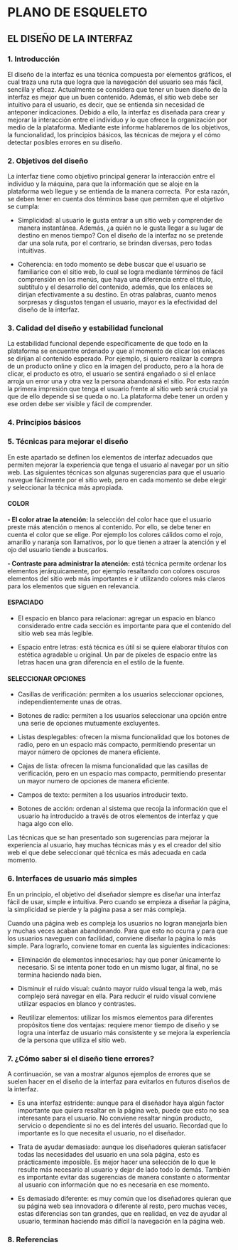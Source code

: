 # PLANO DE ESQUELETO

## EL DISEÑO DE LA INTERFAZ

### 1. Introducción 
El diseño de la interfaz es una técnica compuesta por elementos gráficos, el cual traza una ruta que logra que la navegación del usuario sea más fácil, sencilla y eficaz. Actualmente se considera que tener un buen diseño de la interfaz es mejor que un buen contenido. Además, el sitio web debe ser intuitivo para el usuario, es decir, que se entienda sin necesidad de anteponer indicaciones. Debido a ello, la interfaz es diseñada para crear y mejorar la interacción entre el individuo y lo que ofrece la organización por medio de la plataforma. Mediante este informe hablaremos de los objetivos, la funcionalidad, los principios básicos, las técnicas de mejora y el cómo detectar posibles errores en su diseño.

### 2. Objetivos del diseño 
La interfaz tiene como objetivo principal generar la interacción entre el individuo y la máquina, para que la información que se aloje en la plataforma web llegue y se entienda de la manera correcta.  Por esta razón, se deben tener en cuenta dos términos base que permiten que el objetivo se cumpla:

- Simplicidad: al usuario le gusta entrar a un sitio web y comprender de manera instantánea. Además, ¿a quién no le gusta llegar a su lugar de destino en menos tiempo? Con el diseño de la interfaz no se pretende dar una sola ruta, por el contrario, se brindan diversas, pero todas intuitivas.
    
- Coherencia: en todo momento se debe buscar que el usuario se familiarice con el sitio web, lo cual se logra mediante términos de fácil comprensión en los menús, que haya una diferencia entre el título, subtítulo y el desarrollo del contenido, además, que los enlaces se dirijan efectivamente a su destino. En otras palabras, cuanto menos sorpresas y disgustos tengan el usuario, mayor es la efectividad del diseño de la interfaz.
    
### 3. Calidad del diseño y estabilidad funcional 
La estabilidad funcional depende específicamente de que todo en la plataforma se encuentre ordenado y que al momento de clicar los enlaces se dirijan al contenido esperado. Por ejemplo, si quiero realizar la compra de un producto online y clico en la imagen del producto, pero a la hora de clicar, el producto es otro, el usuario se sentirá engañado o si el enlace arroja un error una y otra vez la persona abandonará el sitio. Por esta razón la primera impresión que tenga el usuario frente al sitio web será crucial ya que de ello depende si se queda o no. La plataforma debe tener un orden y ese orden debe ser visible y fácil de comprender.

### 4. Principios básicos 


### 5. Técnicas para mejorar el diseño 

En este apartado se definen los elementos de interfaz adecuados que permiten mejorar la experiencia que tenga el usuario al navegar por un sitio web. Las siguientes técnicas son algunas sugerencias para que el usuario navegue fácilmente por el sitio web, pero en cada momento se debe elegir y seleccionar la técnica más apropiada. 

#### COLOR
**- El color atrae la atención:** la selección del color hace que el usuario preste más atención o menos al contenido. Por ello, se debe tener en cuenta el color que se elige. Por ejemplo los colores cálidos como el rojo, amarillo y naranja son llamativos, por lo que tienen a atraer la atención y el ojo del usuario tiende a buscarlos. 

**- Contraste para administrar la atención:** está técnica permite ordenar los elementos jerárquicamente, por ejemplo resaltando con colores oscuros elementos del sitio web más importantes e ir utilizando colores más claros para los elementos que siguen en relevancia.

#### ESPACIADO
* El espacio en blanco para relacionar: agregar un espacio en blanco considerado entre cada sección es importante para que el contenido del sitio web sea más legible. 

* Espacio entre letras: está técnica es útil si se quiere elaborar títulos con estética agradable u original. Un par de píxeles de espacio entre las letras hacen una gran diferencia en el estilo de la fuente. 

#### SELECCIONAR OPCIONES
* Casillas de verificación: permiten a los usuarios seleccionar opciones, independientemente unas de otras.

* Botones de radio: permiten a los usuarios seleccionar una opción entre una serie de opciones mutuamente excluyentes.

* Listas desplegables: ofrecen la misma funcionalidad que los botones de radio, pero en un espacio más compacto, permitiendo presentar un mayor número de opciones de manera eficiente.

* Cajas de lista: ofrecen la misma funcionalidad que las casillas de verificación, pero en un espacio mas compacto, permitiendo presentar un mayor numero de opciones de manera eficiente. 

* Campos de texto: permiten a los usuarios introducir texto.

* Botones de acción: ordenan al sistema que recoja la información que el usuario ha introducido a través de otros elementos de interfaz y que haga algo con ello. 

Las técnicas que se han presentado son sugerencias para mejorar la experiencia al usuario, hay muchas técnicas más y es el creador del sitio web el que debe seleccionar qué técnica es más adecuada en cada momento. 


### 6. Interfaces de usuario más simples 
En un principio, el objetivo del diseñador siempre es diseñar una interfaz fácil de usar, simple e intuitiva. Pero cuando se empieza a diseñar la página, la simplicidad se pierde y la página pasa a ser más compleja.

Cuando una página web es compleja los usuarios no logran manejarla bien y muchas veces acaban abandonando. Para que esto no ocurra y para que los usuarios naveguen con facilidad, conviene diseñar la página lo más simple. Para lograrlo, conviene tomar en cuenta las siguientes indicaciones:

- Eliminación de elementos innecesarios: hay que poner únicamente lo necesario. Si se intenta poner todo en un mismo lugar, al final, no se termina haciendo nada bien.

- Disminuir el ruido visual: cuánto mayor ruido visual tenga la web, más complejo será navegar en ella. Para reducir el ruido visual conviene utilizar espacios en blanco y contrastes.

- Reutilizar elementos: utilizar los mismos elementos para diferentes propósitos tiene dos ventajas: requiere menor tiempo de diseño y se logra una interfaz de usuario más consistente y se mejora la experiencia de la persona que utiliza el sitio web.

### 7. ¿Cómo saber si el diseño tiene errores? 

A continuación, se van a mostrar algunos ejemplos de errores que se suelen hacer en el diseño de la interfaz para evitarlos en futuros diseños de la interfaz. 

- Es una interfaz estridente: aunque para el diseñador haya algún factor importante que quiera resaltar en la página web, puede que esto no sea interesante para el usuario. No conviene resaltar ningún producto, servicio o dependiente si no es del interés del usuario. Recordad que lo importante es lo que necesita el usuario, no el diseñador.

- Trata de ayudar demasiado: aunque los diseñadores quieran satisfacer todas las necesidades del usuario en una sola página, esto es prácticamente imposible. Es mejor hacer una selección de lo que le resulte más necesario al usuario y dejar de lado todo lo demás. También es importante evitar das sugerencias de manera constante o atormentar al usuario con información que no es necesaria en ese momento.

- Es demasiado diferente: es muy común que los diseñadores quieran que su página web sea innovadora o diferente al resto, pero muchas veces, estas diferencias son tan grandes, que en realidad, en vez de ayudar al usuario, terminan haciendo más difícil la navegación en la página web. 

### 8. Referencias
